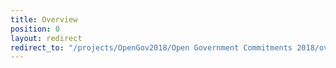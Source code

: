 ```yaml
---
title: Overview
position: 0
layout: redirect
redirect_to: "/projects/OpenGov2018/Open Government Commitments 2018/overview"
---
```

